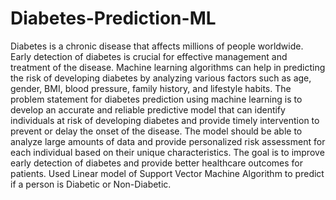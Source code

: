 # Diabetes-Prediction-ML
Diabetes is a chronic disease that affects millions of people worldwide. Early detection of diabetes is crucial for effective management and treatment of the disease. Machine learning algorithms can help in predicting the risk of developing diabetes by analyzing various factors such as age, gender, BMI, blood pressure, family history, and lifestyle habits. The problem statement for diabetes prediction using machine learning is to develop an accurate and reliable predictive model that can identify individuals at risk of developing diabetes and provide timely intervention to prevent or delay the onset of the disease. The model should be able to analyze large amounts of data and provide personalized risk assessment for each individual based on their unique characteristics. The goal is to improve early detection of diabetes and provide better healthcare outcomes for patients.
Used Linear model of Support Vector Machine Algorithm to predict if a person is Diabetic or Non-Diabetic.
